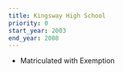 ```yaml
---
title: Kingsway High School
priority: 0
start_year: 2003
end_year: 2008
---
```


- Matriculated with Exemption